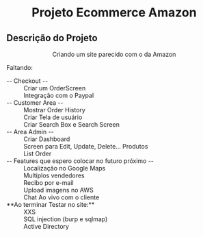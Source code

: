 <h1 align="center">Projeto Ecommerce Amazon</h1>

## Descrição do Projeto

<p align="center">Criando um site parecido com o da Amazon </p>

<p>Faltando:</p>

<body>
<dl>
<dt>-- Checkout --</dt>
<dd></dd>
<dd>Criar um OrderScreen</dd>
<dd>Integração com o Paypal</dd>

<dt>-- Customer Area --</dt>
<dd></dd>
<dd>Mostrar Order History</dd>
<dd>Criar Tela de usuário</dd>
<dd>Criar Search Box e Search Screen</dd>

<dt>-- Area Admin --</dt>
<dd></dd>
<dd>Criar Dashboard</dd>
<dd>Screen para Edit, Update, Delete... Produtos</dd>
<dd>List Order</dd>

<dt>-- Features que espero colocar no futuro próximo --</dt>
<dd></dd>
<dd>Localização no Google Maps</dd>
<dd>Multiplos vendedores</dd>
<dd>Recibo por e-mail</dd>
<dd>Upload imagens no AWS</dd>
<dd>Chat Ao vivo com o cliente</dd>

<dt> **Ao terminar Testar no site:**</dt>
<dd></dd>
<dd>XXS</dd>
<dd>SQL injection (burp e sqlmap)</dd>
<dd>Active Directory</dd>
